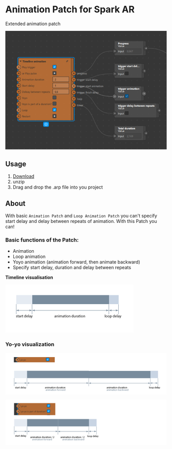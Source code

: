 # Animation Patch for Spark AR

Extended animation patch

![Patch](https://github.com/Identeam/sparkar-animation-patch/blob/main/patch.png "Patch")

## Usage
1. [Download](https://github.com/Identeam/sparkar-animation-patch/releases/download/0.1.2/Timeline-animation.zip "Download") 
2. unzip
3. Drag and drop the .arp file into you project

## About
With basic `Animation Patch` and `Loop Animation Patch` you can't specify start delay and delay between repeats of animation. With this Patch you can!

### Basic functions of the Patch:
- Animation
- Loop animation
- Yoyo animation (animation forward, then animate backward)
- Specify start delay, duration and delay between repeats


**Timeline visualisation**

[![Timeline illustration](https://github.com/Identeam/sparkar-animation-patch/blob/illustrations/timeline_illustration.png?raw=true "Timeline illustration")](https://github.com/Identeam/sparkar-animation-patch/blob/illustrations/README.md "Timeline illustration")

### Yo-yo visualization

![Yo yo timeline](https://github.com/Identeam/sparkar-animation-patch/blob/main/timeline_yoyo.png "Yo yo timeline")

![yoyo is a part of animation](https://github.com/Identeam/sparkar-animation-patch/blob/main/yoyo_is_part_ofanimation.png "yoyo is part of animation")



